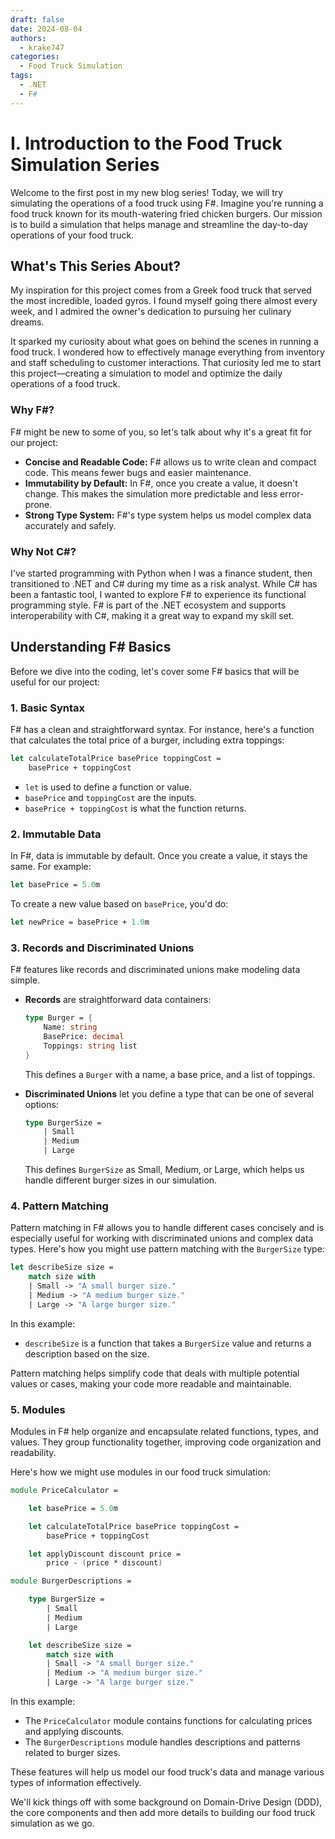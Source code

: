 ```yaml
---
draft: false 
date: 2024-08-04
authors:
  - krake747
categories:
  - Food Truck Simulation
tags:
  - .NET
  - F#
---
```


# **I.** Introduction to the Food Truck Simulation Series

Welcome to the first post in my new blog series! Today, we will try simulating the operations of a food truck using F#. Imagine you're running a food truck known for its mouth-watering fried chicken burgers. Our mission is to build a simulation that helps manage and streamline the day-to-day operations of your food truck.

<!-- more -->

## What's This Series About?

My inspiration for this project comes from a Greek food truck that served the most incredible, loaded gyros. I found myself going there almost every week, and I admired the owner's dedication to pursuing her culinary dreams.

It sparked my curiosity about what goes on behind the scenes in running a food truck. I wondered how to effectively manage everything from inventory and staff scheduling to customer interactions. That curiosity led me to start this project—creating a simulation to model and optimize the daily operations of a food truck.

### Why F#?

F# might be new to some of you, so let's talk about why it's a great fit for our project:

- **Concise and Readable Code:** F# allows us to write clean and compact code. This means fewer bugs and easier maintenance.
- **Immutability by Default:** In F#, once you create a value, it doesn't change. This makes the simulation more predictable and less error-prone.
- **Strong Type System:** F#'s type system helps us model complex data accurately and safely.

### Why Not C#?

I've started programming with Python when I was a finance student, then transitioned to .NET and C# during my time as a risk analyst. While C# has been a fantastic tool, I wanted to explore F# to experience its functional programming style. F# is part of the .NET ecosystem and supports interoperability with C#, making it a great way to expand my skill set.

## Understanding F# Basics

Before we dive into the coding, let's cover some F# basics that will be useful for our project:

### 1. **Basic Syntax**

F# has a clean and straightforward syntax. For instance, here's a function that calculates the total price of a burger, including extra toppings:

```fsharp
let calculateTotalPrice basePrice toppingCost =
    basePrice + toppingCost
```

- `let` is used to define a function or value.
- `basePrice` and `toppingCost` are the inputs.
- `basePrice + toppingCost` is what the function returns.

### 2. **Immutable Data**

In F#, data is immutable by default. Once you create a value, it stays the same. For example:

```fsharp
let basePrice = 5.0m
```

To create a new value based on `basePrice`, you'd do:

```fsharp
let newPrice = basePrice + 1.0m
```

### 3. **Records and Discriminated Unions**

F# features like records and discriminated unions make modeling data simple.

- **Records** are straightforward data containers:

  ```fsharp
  type Burger = { 
      Name: string
      BasePrice: decimal
      Toppings: string list 
  }
  ```

  This defines a `Burger` with a name, a base price, and a list of toppings.

- **Discriminated Unions** let you define a type that can be one of several options:

  ```fsharp
  type BurgerSize =
      | Small
      | Medium
      | Large
  ```

  This defines `BurgerSize` as Small, Medium, or Large, which helps us handle different burger sizes in our simulation.

### 4. **Pattern Matching**

Pattern matching in F# allows you to handle different cases concisely and is especially useful for working with discriminated unions and complex data types. Here's how you might use pattern matching with the `BurgerSize` type:

```fsharp
let describeSize size =
    match size with
    | Small -> "A small burger size."
    | Medium -> "A medium burger size."
    | Large -> "A large burger size."
```

In this example:

- `describeSize` is a function that takes a `BurgerSize` value and returns a description based on the size.

Pattern matching helps simplify code that deals with multiple potential values or cases, making your code more readable and maintainable.

### 5. **Modules**

Modules in F# help organize and encapsulate related functions, types, and values. They group functionality together, improving code organization and readability.

Here's how we might use modules in our food truck simulation:

```fsharp
module PriceCalculator =

    let basePrice = 5.0m

    let calculateTotalPrice basePrice toppingCost =
        basePrice + toppingCost

    let applyDiscount discount price =
        price - (price * discount)

module BurgerDescriptions =

    type BurgerSize =
        | Small
        | Medium
        | Large

    let describeSize size =
        match size with
        | Small -> "A small burger size."
        | Medium -> "A medium burger size."
        | Large -> "A large burger size."
```

In this example:

- The `PriceCalculator` module contains functions for calculating prices and applying discounts.
- The `BurgerDescriptions` module handles descriptions and patterns related to burger sizes.

These features will help us model our food truck's data and manage various types of information effectively.

We'll kick things off with some background on Domain-Drive Design (DDD), the core components and then add more details to building our food truck simulation as we go.
